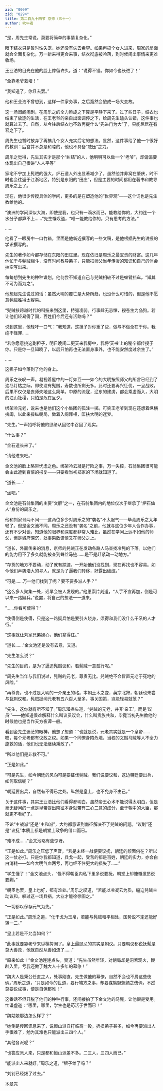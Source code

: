 ```yaml
---
aid: "0009"
zid: "0294"
title: 第二百九十四节 京师（五十一）
author: 吹牛者
---
```


“是，周先生常说，莫要将简单的事情复杂化。”

眼下结衣只是暂时性失宠，她还没有失去希望。如果再搞个女人进来，周家的局面就会全面复杂化，万一新来得更会来事，结衣彻底被冷落，到时候闹出事情来更难收场。

王业浩的目光在他的脸上停留许久，道：“说得不错。你如今也长进了！”

“全靠老爷栽培！”

“我知道了，你且去罢。”

他和王业浩不曾想到，这样一件家务事，之后竟然会酿成一场大变故。

这一场闺阁闹剧，在周乐之的全力斡旋之下算是平静下来了。过了些日子，结衣也结束了放逐的生活，在王老爷的亲自出面调停之下，给周先生磕头认错，这件事也就算过去了。自然，从今往后结衣也不敢再提什么“先进门为大”了，只能屈居在有容之下了。

周先生也暂时放弃了再搞几个女人充实后宅的想法。显然，这件事给了他一个很好的教训：后宫并不总是和睦的，他也不具备“威压”之力。

周乐之觉得，先生其实才是那个“纠结”的人，他明明可以做一个“老爷”，却偏偏要体现出自己很讲“人人平等”

家宅不宁加上髡贼的强大，炉石道人外出显著减少了。虽然他并非窝在肇庆，时不时也会往返于江浙地区，特别是东阳的“田庄”，但是主要的时间都用在著书和教导周乐之上了。

现在，他很少传授具体的学问，更多的是在塑造他的“世界观”――这个词也是先生教给他的。

“澳洲的学问深似大海，即使是我，也只有一滴水而已，能教给你的，大约连一个水分子都算不上……”先生慨叹道，“唯一能教给你的，只有思考的方法。”

……

他看了一眼房中一口竹箱。里面是他新近撰写的一些文稿，是他根据先生的讲授的学识撰写的。

先生的著作如今都存储在东阳的田庄里。现在依旧是周乐之最宝贵的财富。这几年他忙于与髡贼相斗，没有时间教导弟子，只能把师父当年传授的知识和自己的体会抽空写出来。

每每想到先生的种种谋划，他何尝不知道自己与髡贼相较不过是螳臂挡车。“知其不可为而为之”。

他想起先生说过的话：虽然大明的覆亡是大势所趋，也没什么可惜的，但是他不愿意髡贼胜得太容易。

“髡贼挟跨越时代的科技来到这里，持强凌弱。行事肆无忌惮，视苍生为刍狗。若让他们轻易得了国，百姓们今后还有活路吗？”

说到这里，他轻吁一口气：“我知道，这担子对你重了些，做与不做全在于你。我绝不怪罪……

“若你愿意挑这副担子，明日晚间二更天来我房中，我将‘天书’上的秘辛都传授于你。只是你一旦知晓了，以后只怕再也无法置身事外，也不能安然度过余生了。”

……

这担子如今落到了他的身上。

周乐之长叹一声。凝视着屋中的一灯如豆――如今的大明按照师父的所言已经到了油尽灯枯之际，即使没有髡贼，寿数也所剩无多。此时还要再兴征伐，一旦战败，后果不仅仅是丧师失地这么简单。中原的流寇，辽东的建虏，都会乘虚而入，大明的江山社稷，只怕是危在旦夕。

绑架冷元老，说来也是他们这个小集团的孤注一掷。可笑王老爷到现在还想着纵横捭阖，以此来操纵朝局，做着入阁拜相，匡扶大明的迷梦。

“先生。”一声招呼将他的思绪从回忆中召回了现实。

“什么事？”

“金石道长来了。”

“请他进来吧。”

金文池的脸上略带忧虑之色。绑架冷云凝是行险之事，万一失控，石翁集团很可能会由此遭到百倍的报复――只要看当初郑家的下场就知道了。

“道长……”

“坐吧。”

金文池是石翁集团的主要“文胆”之一，在石翁集团内的地位仅次于继承了“炉石仙人”身份的周乐之。

他和刘家哥两不同――这两位多少对周乐之的“袭名”不太服气――毕竟周乐之太年轻了。但是金文池不同。周乐之还没有“袭名”之前，他就与这位少年人合作办事，还有不少对谈，知道他的眼界和深度都非常人难比，虽然在学问上远不如他的师父，但是城府深沉，处事果敢谨慎又在师父之上。

“道长，外面传来的消息，京师的髡贼正在发动各路人马查找冷髡的下落。以他们的能力用不了多久就能被查到蛛丝马迹……是不是赶紧动一动地方。”

“存货的地方不要动，动了就有踪迹。一开始他们没找到，现在再找也不容易。如今他们声势浩大的寻人，就是为了逼我们转移，好露出破绽。”

“可是……万一他们找到了呢？要不要多派人手？”

“这么多人聚集一处，迟早会被人发现的。”他思索片刻道，“人手不宜再加，倒是可以来一路疑兵。”说罢，将自己的想法一一道来。

“……你看可使得？”

“使得倒是使得，只是这一路疑兵怕是要引火烧身，须得和我们没什么干系的人才行。”

“这事就让刘家兄弟操心，他们拿得住。”

“道长……”金文池还是没有去意，又道。

“先生怎么说？”

“先生的目的，是为了逼迫髡贼议和。若髡贼一意孤行呢。”

“周先生当年与我们说过，髡贼的元老，尊贵无比。髡贼绝不会冒置元老于死地的风险。”

“再尊贵，也不过是大明的一介亲王的格。本朝土木之变，英宗北狩，朝廷也未尝与瓦剌议和。髡贼据闻元老有五六百人至多，事关国策，岂能轻易就范？”

“先生，这你就有所不知了。”周乐知摇头道，“髡贼的元老，并非‘亲王’，而是‘议员’”――他知道很难解释什么叫议员议会，什么叫贵族共和，毕竟当初先生教他的时候他也是当作天方夜谭一般。

看到金先生迷茫的眼神，他想了想道：“也就是说，元老其实就是一个皇帝……嗯，每个元老都有议政之权。如果一个同僚身陷危境，当权的文贼马贼等人不全力施救的话，他们也无法继续秉政了。”

“所以他们是非救不可。”

“正是如此。”

“可是先生，如今朝廷的风向可是要征伐髡贼。我们说要议和，这边朝廷要出兵，如何取信呢？”

“朝廷要出兵，自然有不得已之处。纵然是皇上，也不免身不由己。”

关于这件事，其实王业浩比他们看得都明白。虽然帝王心术不能说得太明白，但是毫无疑问的一点是皇帝提出南征本身就带有三心二意的成分，至于朝中的大臣，那就更不看好了。

不论“主战派”还是“主和派”，大约都意识到南征解决不了髡贼的问题。“议剿”还是“议抚”本质上都是朝堂上政争的借口而已。

“难不成……”金文池略有些惊讶。

“正是如此。”周乐之压低了声音，“若是未经一战便要议抚，朝廷的颜面何在？所以这一仗必打。只是你我都知道，兵戈一起，受苦的都是百姓，朝廷的实力，亦会白白消耗――如今大明气血两亏，再也经不住更大的损失了……”

“学生懂了！”金文池点头，“怪不得朝臣内私下里多说要抚，朝堂上却慷慨激昂说要剿。”

“朝臣也罢，皇上也好，都有难处。”周乐之叹道，“若能以冷凝云为质，逼迫髡贼主动议和，躲过这一场兵祸，大业才能徐徐图之。”

“一切都以保存元气为先。”

“正是如此。”周乐之道，“化干戈为玉帛，若能与髡贼和平相处，国势说不定还能好转一二。”

“皇上若是不允当如何？”

“此事就要靠老爷来纵横捭阖了。皇上最顾忌的其实是朝议。只要朝议都说抚髡是莫大善政，他就自然从善如流了……”

“原来如此！”金文池连连点头，赞道：“先生虽然年轻，对朝局却是洞若观火，鞭辟入里。亏我还做了魏大人十多年的幕僚！”

“魏大人是秉公任直之人，处事刚直。先生做他的幕僚，自然不会也不屑这些伎俩。”周乐之道，“只是如今的世道，要行端方之事，却要谋魑魅魍魉之伎俩。不然莫要说成事，便是自保都难！”

这番话不但开脱了他们的种种行事，还间接拍了下金文池的马屁，让他很是受用。忙谦虚道：“哪里，哪里，学生也是苟活于世而已！”

“魏姑娘那边怎么样了？”

“她倒是传回讯息来了，说恒山派自打临高一役，折损弟子甚多，如今再要派出人手很难了，勉为其难也只能派出三四个人。”

“其他各派呢？”

“也答应派人来，只是都和恒山派差不多。二三人，三四人而已。”

“能派出人来就好。”周乐之道，“银子给了吗？”

“刘钊已经拨了过去。”

本章完

